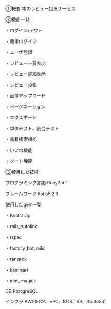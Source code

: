 ①概要
本のレビュー投稿サービス

②機能一覧

・ログイン/アウト

・簡単ログイン

・ユーザ登録

・レビュー一覧表示

・レビュー詳細表示

・レビュー投稿

・画像アップロード

・ページネーション

・エクスポート

・単体テスト、統合テスト

・書籍検索機能

・いいね機能

・ソート機能

③使用した技術

プログラミング言語:Ruby2.6.1

フレームワーク:Rails5.2.3

使用したgem一覧

・Bootstrap

・rails_autolink

・rspec

・factory_bot_rails

・ransack

・kaminari

・mini_magick

DB:PostgreSQL

インフラ:AWS(EC2、VPC、RDS、S3、Route53)
